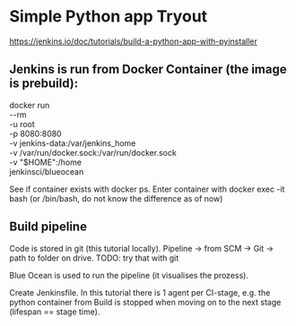 # Simple Python app Tryout
https://jenkins.io/doc/tutorials/build-a-python-app-with-pyinstaller

## Jenkins is run from Docker Container (the image is prebuild):
docker run \
  --rm \
  -u root \
  -p 8080:8080 \
  -v jenkins-data:/var/jenkins_home \
  -v /var/run/docker.sock:/var/run/docker.sock \
  -v "$HOME":/home \
  jenkinsci/blueocean

See if container exists with docker ps.
Enter container with docker exec -it <container name> bash (or /bin/bash, do not know the difference as of now)

## Build pipeline
Code is stored in git (this tutorial locally). Pipeline -> from SCM -> Git -> path to folder on drive.
TODO: try that with git

Blue Ocean is used to run the pipeline (it visualises the prozess).

Create Jenkinsfile. In this tutorial there is 1 agent per CI-stage, e.g. the python container from Build is stopped when moving on to the next stage (lifespan == stage time).
